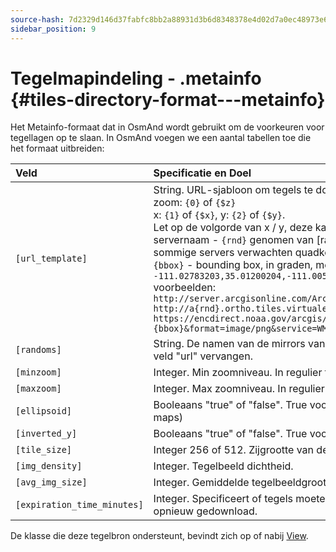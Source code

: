 ```yaml
---
source-hash: 7d2329d146d37fabfc8bb2a88931d3b6d8348378e4d02d7a0ec48973e6660cea
sidebar_position: 9
---
```


# Tegelmapindeling - .metainfo {#tiles-directory-format---metainfo}

Het Metainfo-formaat dat in OsmAnd wordt gebruikt om de voorkeuren voor tegellagen op te slaan. In OsmAnd voegen we een aantal tabellen toe die het formaat uitbreiden:

| Veld | Specificatie en Doel |
| :---- | :--------------- |
| `[url_template]` | String. URL-sjabloon om tegels te downloaden met:<br /> zoom: `{0}` of `{$z}`<br /> x: `{1}` of `{$x}`, y: `{2}` of `{$y}`.<br /> Let op de volgorde van x / y, deze kan verschillen in de URL<br /> servernaam - `{rnd}` genomen van [randoms]<br /> sommige servers verwachten quadkey - `{q}` die moet worden gebruikt in plaats van XYZ<br /> `{bbox}` - bounding box, in graden, met formaat minLongitude,minLatitude,maxLongitude,maxLatitude, zoals `-111.02783203,35.01200204,-111.00585938,35.02999637`<br /> voorbeelden:<br /> `http://server.arcgisonline.com/ArcGIS/rest/services/World_Imagery/MapServer/tile/{$z}/{$y}/{$x}`<br /> `http://a{rnd}.ortho.tiles.virtualearth.net/tiles/a{q}.jpeg?g=700`<br /> `https://encdirect.noaa.gov/arcgis/services/encdirect/enc_harbour/MapServer/WmsServer?bbox={bbox}&format=image/png&service=WMS&version=1.1.1&request=GetMap&srs=EPSG:4326&width=256&height=256&layers=0,6,11&map=&styles=` |
| `[randoms]` | String. De namen van de mirrors van de server. Komma-gescheiden. Een van deze waarden zal willekeurig de placeholder `{rdn}` in het veld "url" vervangen. |
| `[minzoom]` | Integer. Min zoomniveau. In regulier formaat (OSM, Google maps). |
| `[maxzoom]` | Integer. Max zoomniveau. In regulier formaat (OSM, Google maps). |
| `[ellipsoid]` | Booleaans "true" of "false". True voor Elliptic Mercator (Yandex-tegels). False voor reguliere Spheric Web Mercator (OSM, Google maps) |
| `[inverted_y]` | Booleaans "true" of "false". True voor omgekeerd Y-tegelnummer (Nakarte.me-tegels). |
| `[tile_size]` | Integer 256 of 512. Zijgrootte van de te downloaden tegel in px. |
| `[img_density]` | Integer. Tegelbeeld dichtheid. |
| `[avg_img_size]` | Integer. Gemiddelde tegelbeeldgrootte. |
| `[expiration_time_minutes]` | Integer. Specificeert of tegels moeten verlopen na het opgegeven aantal minuten. Ze worden dan nog steeds weergegeven, maar ook opnieuw gedownload. |

De klasse die deze tegelbron ondersteunt, bevindt zich op of nabij [View](https://github.com/osmandapp/Osmand/blob/master/OsmAnd-java/src/main/java/net/osmand/map/TileSourceManager.java#L28).